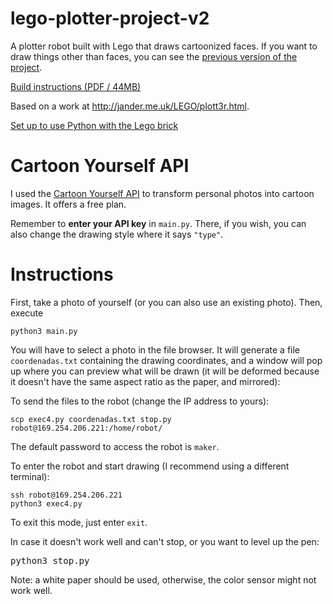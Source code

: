 # lego-plotter-project-v2
A plotter robot built with Lego that draws cartoonized faces. If you want to draw things other than faces, you can see the [previous version of the project](https://github.com/liugetu/lego-plotter-project).

[Build instructions (PDF / 44MB)](https://jander.me.uk/LEGO/resources/Plott3r.pdf)

Based on a work at http://jander.me.uk/LEGO/plott3r.html.

[Set up to use Python with the Lego brick](https://education.lego.com/en-us/product-resources/mindstorms-ev3/teacher-resources/python-for-ev3/)

# Cartoon Yourself API
I used the [Cartoon Yourself API](https://rapidapi.com/ailabapi-ailabapi-default/api/cartoon-yourself) to transform personal photos into cartoon images. It offers a free plan.

Remember to **enter your API key** in `main.py`. There, if you wish, you can also change the drawing style where it says `"type"`.

# Instructions
First, take a photo of yourself (or you can also use an existing photo). Then, execute 

<pre><code>python3 main.py</code></pre>

You will have to select a photo in the file browser. It will generate a file `coordenadas.txt` containing the drawing coordinates, and a window will pop up where you can preview what will be drawn (it will be deformed because it doesn't have the same aspect ratio as the paper, and mirrored):

To send the files to the robot (change the IP address to yours):
<pre><code>scp exec4.py coordenadas.txt stop.py robot@169.254.206.221:/home/robot/</code></pre>

The default password to access the robot is `maker`.

To enter the robot and start drawing (I recommend using a different terminal):
<pre><code>ssh robot@169.254.206.221
python3 exec4.py</code></pre>

To exit this mode, just enter `exit`.

In case it doesn't work well and can't stop, or you want to level up the pen:
<pre><code></code>python3 stop.py</code></pre>

Note: a white paper should be used, otherwise, the color sensor might not work well.
